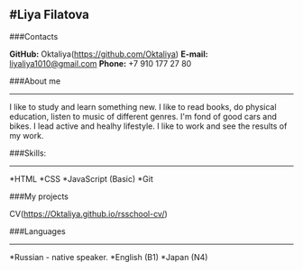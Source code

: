 #Liya Filatova
---
###Contacts

**GitHub:** Oktaliya(https://github.com/Oktaliya)
**E-mail:** liyaliya1010@gmail.com
**Phone:** +7 910 177 27 80


###About me

---
I like to study and learn something new. I like to read books, do physical education, listen to music of different genres. I'm fond of good cars and bikes. I lead active and healhy lifestyle. I like to work and see the results of my work.

###Skills:

---

*HTML
*CSS
*JavaScript (Basic)
*Git

###My projects

CV(https://Oktaliya.github.io/rsschool-cv/)

###Languages

---
*Russian - native speaker.
*English (B1)
*Japan (N4)

